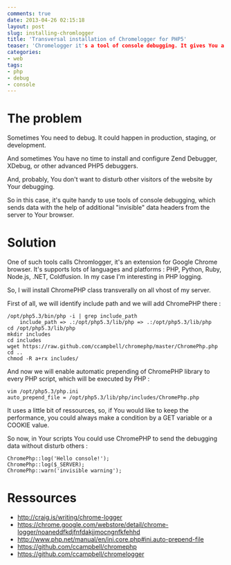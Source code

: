 ```yaml
---
comments: true
date: 2013-04-26 02:15:18
layout: post
slug: installing-chromlogger
title: 'Transversal installation of Chromelogger for PHP5'
teaser: 'Chromelogger it's a tool of console debugging. It gives You a possibility to make debug process fast and transparent, even on production server.'
categories:
- web
tags:
- php
- debug
- console
---
```


# The problem

Sometimes You need to debug. It could happen in production, staging, or development.

And sometimes You have no time to install and configure Zend Debugger, XDebug, or other advanced PHP5 debuggers. 

And, probably, You don't want to disturb other visitors of the website by Your debugging.

So in this case, it's quite handy to use tools of console debugging, which sends data with the help of additional "invisible" data headers from the server to Your browser.

# Solution

One of such tools calls Chromlogger, it's an extension for Google Chrome browser. It's supports lots of languages and platforms : PHP, Python, Ruby, Node.js, .NET, Coldfusion.
In my case I'm interesting in PHP logging.

So, I will install ChromePHP class transverally on all vhost of my server.

First of all, we will identify include path and we will add ChromePHP there :

    /opt/php5.3/bin/php -i | grep include_path
        include_path => .:/opt/php5.3/lib/php => .:/opt/php5.3/lib/php
    cd /opt/php5.3/lib/php
    mkdir includes 
    cd includes 
    wget https://raw.github.com/ccampbell/chromephp/master/ChromePhp.php
    cd .. 
    chmod -R a+rx includes/
    
And now we will enable automatic prepending of ChromePHP library to every PHP script, which will be executed by PHP :

    vim /opt/php5.3/php.ini
    auto_prepend_file = /opt/php5.3/lib/php/includes/ChromePhp.php

It uses a little bit of ressources, so, if You would like to keep the performance, you could always make a condition by a GET variable or a COOKIE value.

So now, in Your scripts You could use ChromePHP to send the debugging data without disturb others :

    ChromePhp::log('Hello console!');
    ChromePhp::log($_SERVER);
    ChromePhp::warn('invisible warning');

# Ressources

* http://craig.is/writing/chrome-logger
* https://chrome.google.com/webstore/detail/chrome-logger/noaneddfkdjfnfdakjjmocngnfkfehhd
* http://www.php.net/manual/en/ini.core.php#ini.auto-prepend-file
* https://github.com/ccampbell/chromephp
* https://github.com/ccampbell/chromelogger
